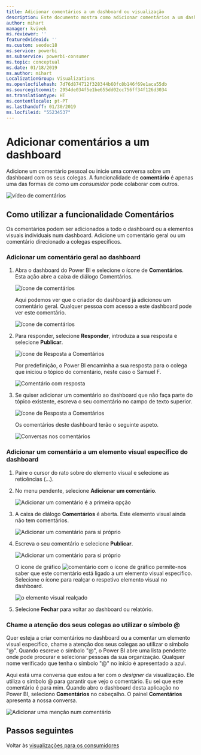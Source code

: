 ```yaml
---
title: Adicionar comentários a um dashboard ou visualização
description: Este documento mostra como adicionar comentários a um dashboard ou elemento visual e como utilizar os comentários para ter conversas com os colaboradores.
author: mihart
manager: kvivek
ms.reviewer: ''
featuredvideoid: ''
ms.custom: seodec18
ms.service: powerbi
ms.subservice: powerbi-consumer
ms.topic: conceptual
ms.date: 01/18/2019
ms.author: mihart
LocalizationGroup: Visualizations
ms.openlocfilehash: 7d76d874712f328344b60fc8b146f69e1aca55db
ms.sourcegitcommit: 2954de034f5e1be655dd02cc756ff34f126d3034
ms.translationtype: HT
ms.contentlocale: pt-PT
ms.lasthandoff: 01/30/2019
ms.locfileid: "55234537"
---
```

# <a name="add-comments-to-a-dashboard"></a>Adicionar comentários a um dashboard
Adicione um comentário pessoal ou inicie uma conversa sobre um dashboard com os seus colegas. A funcionalidade de **comentário** é apenas uma das formas de como um *consumidor* pode colaborar com outros. 

![vídeo de comentários](media/end-user-comment/comment.gif)

## <a name="how-to-use-the-comments-feature"></a>Como utilizar a funcionalidade Comentários
Os comentários podem ser adicionados a todo o dashboard ou a elementos visuais individuais num dashboard. Adicione um comentário geral ou um comentário direcionado a colegas específicos.  

### <a name="add-a-general-dashboard-comment"></a>Adicionar um comentário geral ao dashboard
1. Abra o dashboard do Power BI e selecione o ícone de **Comentários**. Esta ação abre a caixa de diálogo Comentários.

    ![ícone de comentários](media/end-user-comment/power-bi-comment-icon.png)

    Aqui podemos ver que o criador do dashboard já adicionou um comentário geral.  Qualquer pessoa com acesso a este dashboard pode ver este comentário.

    ![ícone de comentários](media/end-user-comment/power-bi-dash-comment.png)

2. Para responder, selecione **Responder**, introduza a sua resposta e selecione **Publicar**.  

    ![ícone de Resposta a Comentários](media/end-user-comment/power-bi-comment-reply.png)

    Por predefinição, o Power BI encaminha a sua resposta para o colega que iniciou o tópico do comentário, neste caso o Samuel F. 

    ![Comentário com resposta](media/end-user-comment/power-bi-response.png)

 3. Se quiser adicionar um comentário ao dashboard que não faça parte do tópico existente, escreva o seu comentário no campo de texto superior.

    ![ícone de Resposta a Comentários](media/end-user-comment/power-bi-new-comment.png)

    Os comentários deste dashboard terão o seguinte aspeto.

    ![Conversas nos comentários](media/end-user-comment/power-bi-comment-conversation.png)

### <a name="add-a-comment-to-a-specific-dashboard-visual"></a>Adicionar um comentário a um elemento visual específico do dashboard
1. Paire o cursor do rato sobre do elemento visual e selecione as reticências (...).    
2. No menu pendente, selecione **Adicionar um comentário**.

    ![Adicionar um comentário é a primeira opção](media/end-user-comment/power-bi-comment.png)  

3.  A caixa de diálogo **Comentários** é aberta. Este elemento visual ainda não tem comentários. 

    ![Adicionar um comentário para si próprio](media/end-user-comment/power-bi-comment-visual.png)  

4. Escreva o seu comentário e selecione **Publicar**.

    ![Adicionar um comentário para si próprio](media/end-user-comment/power-bi-comment-spike.png)  

    O ícone de gráfico ![comentário com o ícone de gráfico](media/end-user-comment/power-bi-comment-chart-icon.png) permite-nos saber que este comentário está ligado a um elemento visual específico. Selecione o ícone para realçar o respetivo elemento visual no dashboard.

    ![o elemento visual realçado](media/end-user-comment/power-bi-comment-highlight.png)

5. Selecione **Fechar** para voltar ao dashboard ou relatório.

### <a name="get-your-colleagues-attention-by-using-the--sign"></a>Chame a atenção dos seus colegas ao utilizar o símbolo @
Quer esteja a criar comentários no dashboard ou a comentar um elemento visual específico, chame a atenção dos seus colegas ao utilizar o símbolo "\@".  Quando escreve o símbolo "\@", o Power BI abre uma lista pendente onde pode procurar e selecionar pessoas da sua organização. Qualquer nome verificado que tenha o símbolo "\@" no início é apresentado a azul. 

Aqui está uma conversa que estou a ter com o *designer* da visualização. Ele utiliza o símbolo @ para garantir que vejo o comentário. Eu sei que este comentário é para mim. Quando abro o dashboard desta aplicação no Power BI, seleciono **Comentários** no cabeçalho. O painel **Comentários** apresenta a nossa conversa.

![Adicionar uma menção num comentário](media/end-user-comment/power-bi-comment-convo.png)  



## <a name="next-steps"></a>Passos seguintes
Voltar às [visualizações para os consumidores](end-user-visualizations.md)    
<!--[Select a visualization to open a report](end-user-open-report.md)-->
